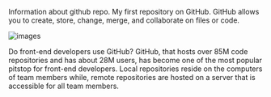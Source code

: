 Information about github repo.
My first repository on GitHub.
GitHub allows you to create, store, change, merge, and collaborate on files or code.

![images](https://github.com/Oluwafimi/this-is-my-first-project/assets/128043468/0a8a5b9d-d051-408b-8690-240da4be86d9)

Do front-end developers use GitHub?
GitHub, that hosts over 85M code repositories and has about 28M users, has become one of the most popular pitstop for front-end developers.
Local repositories reside on the computers of team members while, remote repositories are hosted on a server that is accessible for all team members.
